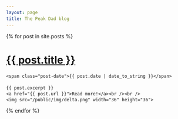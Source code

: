 ```yaml
---
layout: page
title: The Peak Dad blog
---
```


<div class="posts">
  {% for post in site.posts %}
  <div class="post">
    <h1 class="post-title">
      <a href="{{ post.url }}">
        {{ post.title }}
      </a>
    </h1>

    <span class="post-date">{{ post.date | date_to_string }}</span>

    {{ post.excerpt }}
    <a href="{{ post.url }}">Read more!</a><br /><br />
    <img src="/public/img/delta.png" width="36" height="36">
  </div>
  {% endfor %}
</div>
